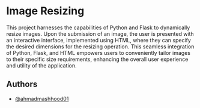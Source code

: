 
# Image Resizing

This project harnesses the capabilities of Python and Flask to dynamically resize images. Upon the submission of an image, the user is presented with an interactive interface, implemented using HTML, where they can specify the desired dimensions for the resizing operation. This seamless integration of Python, Flask, and HTML empowers users to conveniently tailor images to their specific size requirements, enhancing the overall user experience and utility of the application.
## Authors

- [@ahmadmashhood01](https://github.com/ahmadmashhood01)

